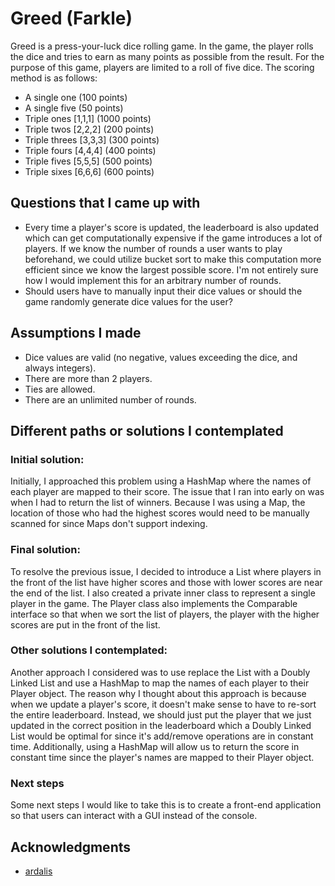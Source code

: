 # Greed (Farkle)
Greed is a press-your-luck dice rolling game. In the game, the player rolls the dice and tries to
earn as many points as possible from the result. For the purpose of this game, 
players are limited to a roll of five dice. The scoring method is as follows:
* A single one (100 points)
* A single five (50 points)
* Triple ones [1,1,1] (1000 points)
* Triple twos [2,2,2] (200 points)
* Triple threes [3,3,3] (300 points)
* Triple fours [4,4,4] (400 points)
* Triple fives [5,5,5] (500 points)
* Triple sixes [6,6,6] (600 points)

## Questions that I came up with
* Every time a player's score is updated, the leaderboard is also updated which can get computationally expensive if 
the game introduces a lot of players. If we know the number of rounds a user wants to play beforehand, we could utilize
bucket sort to make this computation more efficient since we know the largest possible score. 
I'm not entirely sure how I would implement this for an arbitrary number of rounds.
* Should users have to manually input their dice values or should the game randomly generate dice values for the user?

## Assumptions I made
* Dice values are valid (no negative, values exceeding the dice, and always integers).
* There are more than 2 players.
* Ties are allowed.
* There are an unlimited number of rounds.

## Different paths or solutions I contemplated
### Initial solution:
Initially, I approached this problem using a HashMap where the names of each player are mapped to their score.
The issue that I ran into early on was when I had to return the list of winners. Because I was using a Map,
the location of those who had the highest scores would need to be manually scanned for since Maps don't support
indexing.

### Final solution:
To resolve the previous issue, I decided to introduce a List where players in the front of the list
have higher scores and those with lower scores are near the end of the list. I also created a private inner class
to represent a single player in the game. The Player class also implements the Comparable interface so that when we sort
the list of players, the player with the higher scores are put in the front of the list.

### Other solutions I contemplated:
Another approach I considered was to use replace the List with a Doubly Linked List and use a HashMap
to map the names of each player to their Player object. The reason why I thought about this approach is because
when we update a player's score, it doesn't make sense to have to re-sort the entire leaderboard. Instead, we should
just put the player that we just updated in the correct position in the leaderboard which a Doubly Linked List would
be optimal for since it's add/remove operations are in constant time. Additionally, using a HashMap will allow us to
return the score in constant time since the player's names are mapped to their Player object.

### Next steps
Some next steps I would like to take this is to create a front-end application so that users can interact with
a GUI instead of the console.

## Acknowledgments
* [ardalis](https://github.com/ardalis/kata-catalog)